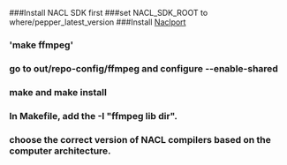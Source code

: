 ###Install NACL SDK first
###set NACL_SDK_ROOT to where/pepper_latest_version
###Install [Naclport](http://code.google.com/p/naclports/wiki/HowTo_Checkout?tm=4)
### 'make ffmpeg'
### go to out/repo-config/ffmpeg and configure --enable-shared
### make and make install
### In Makefile, add the -I "ffmpeg lib dir".

### choose the correct version of NACL compilers based on the computer architecture.